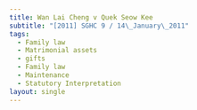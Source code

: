 ```yaml
---
title: Wan Lai Cheng v Quek Seow Kee
subtitle: "[2011] SGHC 9 / 14\_January\_2011"
tags:
  - Family law
  - Matrimonial assets
  - gifts
  - Family law
  - Maintenance
  - Statutory Interpretation
layout: single
---
```



